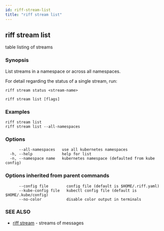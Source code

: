 ```yaml
---
id: riff-stream-list
title: "riff stream list"
---
```

## riff stream list

table listing of streams

### Synopsis

List streams in a namespace or across all namespaces.

For detail regarding the status of a single stream, run:

	riff stream status <stream-name>

```
riff stream list [flags]
```

### Examples

```
riff stream list
riff stream list --all-namespaces
```

### Options

```
      --all-namespaces   use all kubernetes namespaces
  -h, --help             help for list
  -n, --namespace name   kubernetes namespace (defaulted from kube config)
```

### Options inherited from parent commands

```
      --config file        config file (default is $HOME/.riff.yaml)
      --kube-config file   kubectl config file (default is $HOME/.kube/config)
      --no-color           disable color output in terminals
```

### SEE ALSO

* [riff stream](riff_stream.md)	 - streams of messages

